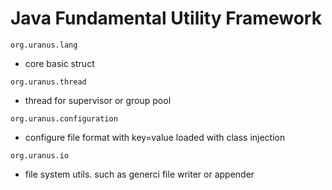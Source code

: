 # Java Fundamental Utility Framework

`org.uranus.lang`

* core basic struct

`org.uranus.thread`

* thread for supervisor or group pool

`org.uranus.configuration`

* configure file format with key=value loaded with class injection

`org.uranus.io`

* file system utils. such as generci file writer or appender
